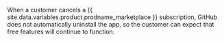When a customer cancels a {{ site.data.variables.product.prodname_marketplace }} subscription, GitHub does not automatically uninstall the app, so the customer can expect that free features will continue to function.